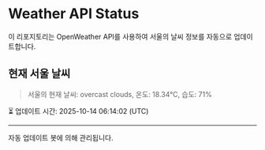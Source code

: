 
# Weather API Status

이 리포지토리는 OpenWeather API를 사용하여 서울의 날씨 정보를 자동으로 업데이트합니다.

## 현재 서울 날씨
> 서울의 현재 날씨: overcast clouds, 온도: 18.34°C, 습도: 71%

⏳ 업데이트 시간: 2025-10-14 06:14:02 (UTC)

---
자동 업데이트 봇에 의해 관리됩니다.
